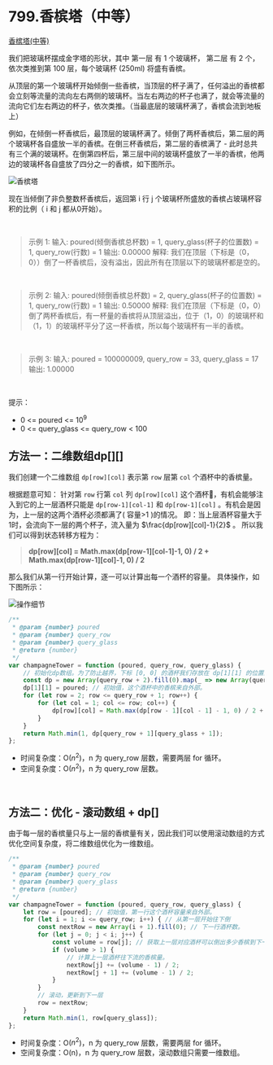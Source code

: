 # 799.香槟塔（中等）

[香槟塔(中等)](https://leetcode.cn/problems/champagne-tower/)

我们把玻璃杯摆成金字塔的形状，其中 第一层 有 1 个玻璃杯， 第二层 有 2 个，依次类推到第 100 层，每个玻璃杯 (250ml) 将盛有香槟。

从顶层的第一个玻璃杯开始倾倒一些香槟，当顶层的杯子满了，任何溢出的香槟都会立刻等流量的流向左右两侧的玻璃杯。当左右两边的杯子也满了，就会等流量的流向它们左右两边的杯子，依次类推。（当最底层的玻璃杯满了，香槟会流到地板上）

例如，在倾倒一杯香槟后，最顶层的玻璃杯满了。倾倒了两杯香槟后，第二层的两个玻璃杯各自盛放一半的香槟。在倒三杯香槟后，第二层的香槟满了 - 此时总共有三个满的玻璃杯。在倒第四杯后，第三层中间的玻璃杯盛放了一半的香槟，他两边的玻璃杯各自盛放了四分之一的香槟，如下图所示。

![香槟塔](https://s3-lc-upload.s3.amazonaws.com/uploads/2018/03/09/tower.png)


现在当倾倒了非负整数杯香槟后，返回第 i 行 j 个玻璃杯所盛放的香槟占玻璃杯容积的比例（ i 和 j 都从0开始）。

<br/>

> 示例 1:
输入: poured(倾倒香槟总杯数) = 1, query_glass(杯子的位置数) = 1, query_row(行数) = 1
输出: 0.00000
解释: 我们在顶层（下标是（0，0））倒了一杯香槟后，没有溢出，因此所有在顶层以下的玻璃杯都是空的。

<br/>

>示例 2:
输入: poured(倾倒香槟总杯数) = 2, query_glass(杯子的位置数) = 1, query_row(行数) = 1
输出: 0.50000
解释: 我们在顶层（下标是（0，0）倒了两杯香槟后，有一杯量的香槟将从顶层溢出，位于（1，0）的玻璃杯和（1，1）的玻璃杯平分了这一杯香槟，所以每个玻璃杯有一半的香槟。

<br/>

>示例 3:
输入: poured = 100000009, query_row = 33, query_glass = 17
输出: 1.00000

<br/>

提示：
- 0 <= poured <= $10^9$
- 0 <= query_glass <= query_row < 100

## 方法一：二维数组dp[][]

我们创建一个二维数组 `dp[row][col]` 表示第 `row` 层第 `col` 个酒杯中的香槟量。

根据题意可知：
针对第 `row` 行第 `col` 列 `dp[row][col]` 这个酒杯🍷，有机会能够注入到它的上一层酒杯只能是 `dp[row-1][col-1]` 和 `dp[row-1][col]` 。有机会是因为，上一层的这两个酒杯必须都满了( 容量>1 )的情况。
即：当上层酒杯容量大于1时，会流向下一层的两个杯子，流入量为 $\frac{dp[row][col]-1}{2}$ 。
所以我们可以得到状态转移方程为：

> **dp[row][col] = Math.max(dp[row-1][col-1]-1, 0) / 2 + Math.max(dp[row-1][col]-1, 0) / 2**


那么我们从第一行开始计算，逐一可以计算出每一个酒杯的容量。
具体操作，如下图所示：

![操作细节](https://pic.leetcode.cn/1668909044-yFXCow-image.png)



```js
/**
 * @param {number} poured
 * @param {number} query_row
 * @param {number} query_glass
 * @return {number}
 */
var champagneTower = function (poured, query_row, query_glass) {
    // 初始化dp数组。为了防止越界，下标 [0, 0] 的酒杯我们存放在 dp[1][1] 的位置上
    const dp = new Array(query_row + 2).fill(0).map(_ => new Array(query_row + 2).fill(0));
    dp[1][1] = poured; // 初始值，这个酒杯中的香槟来自外部。
    for (let row = 2; row <= query_row + 1; row++) {
        for (let col = 1; col <= row; col++) {
            dp[row][col] = Math.max(dp[row - 1][col - 1] - 1, 0) / 2 + Math.max(dp[row - 1][col] - 1, 0) / 2;
        }
    }
    return Math.min(1, dp[query_row + 1][query_glass + 1]);
};
```
- 时间复杂度：O($n^2$)，n 为 query_row 层数，需要两层 for 循环。
- 空间复杂度：O($n^2$)，n 为 query_row 层数。

<br/>

## 方法二：优化 - 滚动数组 + dp[]

由于每一层的香槟量只与上一层的香槟量有关，因此我们可以使用滚动数组的方式优化空间复杂度，将二维数组优化为一维数组。

```js
/**
 * @param {number} poured
 * @param {number} query_row
 * @param {number} query_glass
 * @return {number}
 */
var champagneTower = function (poured, query_row, query_glass) {
    let row = [poured]; // 初始值，第一行这个酒杯容量来自外部。
    for (let i = 1; i <= query_row; i++) { // 从第一层开始往下倒
        const nextRow = new Array(i + 1).fill(0); // 下一行酒杯数。
        for (let j = 0; j < i; j++) {
            const volume = row[j]; // 获取上一层对应酒杯可以倒出多少香槟到下一层。
            if (volume > 1) {
                // 计算上一层酒杯往下流的香槟量。
                nextRow[j] += (volume - 1) / 2;
                nextRow[j + 1] += (volume - 1) / 2;
            }
        }
        // 滚动，更新到下一层
        row = nextRow;
    }
    return Math.min(1, row[query_glass]);
};
```
- 时间复杂度：O($n^2$)，n 为 query_row 层数，需要两层 for 循环。
- 空间复杂度：O(n)，n 为 query_row 层数，滚动数组只需要一维数组。
